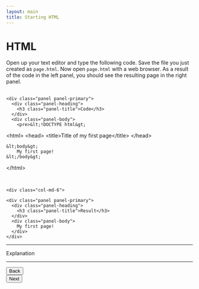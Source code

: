 ```yaml
---
layout: main
title: Starting HTML
---
```


# HTML

Open up your text editor and type the following code. Save the file you just created as `page.html`. Now open `page.html` with a web browser. As a result of the code in the left panel, you should see the resulting page in the right panel.
<br></br>

<div class="row">
  <div class="col-md-6">

    <div class="panel panel-primary">
      <div class="panel-heading">
        <h3 class="panel-title">Code</h3>
      </div>
      <div class="panel-body">
        <pre>&lt;!DOCTYPE html&gt;
&lt;html&gt;
	&lt;head&gt;
		&lt;title&gt;Title of my first page&lt;/title&gt;
	&lt;/head&gt;

	&lt;body&gt;
		My first page!
	&lt;/body&gt;

&lt;/html&gt;
</pre>
			</div>
		</div>  
	</div>

	<div class="col-md-6">

    <div class="panel panel-primary">
      <div class="panel-heading">
        <h3 class="panel-title">Result</h3>
      </div>
      <div class="panel-body">
      	My first page!
      </div>
    </div>

  </div>

</div>

---

Explanation

---

<div class="row">
	<div class="col-md-1">
		<a href="../start"><button type="button" class="btn btn-primary btn-lg">Back</button></a>
	</div>
	<div class="col-md-1">
		<a href="../paragraphs"><button type="button" class="btn btn-primary btn-lg">Next</button></a>
	</div>
</div>